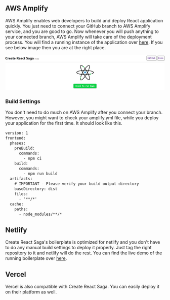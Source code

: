 ## AWS Amplify

AWS Amplify enables web developers to build and deploy React application quickly. You just need to connect your GitHub branch to AWS Amplify service, and you are good to go. Now whenever you will push anything to your connected branch, AWS Amplify will take care of the deployment process. You will find a running instance of the application over <a href="https://live.d3knmnietsgia5.amplifyapp.com/" target="_blank">here</a>. If you see below image then you are at the right place.

![Create React Saga](./assets/home.png)

### Build Settings

You don't need to do much on AWS Amplify after you connect your branch. However, you might want to check your amplify.yml file, while you deploy your application for the first time. It should look like this.

```
version: 1
frontend:
  phases:
    preBuild:
      commands:
        - npm ci
    build:
      commands:
        - npm run build
  artifacts:
    # IMPORTANT - Please verify your build output directory
    baseDirectory: dist
    files:
      - '**/*'
  cache:
    paths:
      - node_modules/**/*
```

## Netlify

Create React Saga's boilerplate is optimized for netlify and you don't have to do any manual build settings to deploy it properly. Just tag the right repository to it and netlify will do the rest. You can find the live demo of the running boilerplate over <a href="https://create-react-saga.netlify.app/" target="_blank">here</a>.

## Vercel

Vercel is also compatible with Create React Saga. You can easily deploy it on their platform as well.
